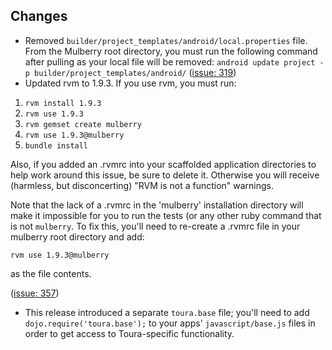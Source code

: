## Changes
* Removed `builder/project_templates/android/local.properties` file. From the Mulberry root directory, you must run the following command after pulling as your local file will be removed:
`android update project -p builder/project_templates/android/`
([issue: 319](https://github.com/Toura/mulberry/pull/319))
* Updated rvm to 1.9.3. If you use rvm, you must run:
 
 1. `rvm install 1.9.3`
 1. `rvm use 1.9.3`
 1. `rvm gemset create mulberry`
 1. `rvm use 1.9.3@mulberry`
 1. `bundle install`

Also, if you added an .rvmrc into your scaffolded application directories to help work around this issue, be sure to delete it. Otherwise you will receive (harmless, but disconcerting) "RVM is not a function" warnings. 

Note that the lack of a .rvmrc in the 'mulberry' installation directory will make it impossible for you to run the tests (or any other ruby command that is not `mulberry`. To fix this, you'll need to re-create a .rvmrc file in your mulberry root directory and add:

`rvm use 1.9.3@mulberry` 

as the file contents.

([issue: 357](https://github.com/Toura/mulberry/pull/357))

* This release introduced a separate `toura.base` file; you'll need to add `dojo.require('toura.base');` to your apps' `javascript/base.js` files in order to get access to Toura-specific functionality.